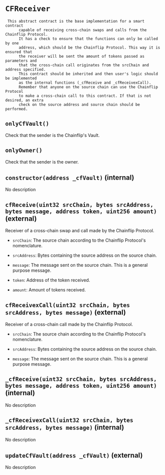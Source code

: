# `CFReceiver`

     This abstract contract is the base implementation for a smart contract
          capable of receiving cross-chain swaps and calls from the Chainflip Protocol.
          It has a check to ensure that the functions can only be called by one
          address, which should be the Chainflip Protocol. This way it is ensured that
          the receiver will be sent the amount of tokens passed as parameters and
          that the cross-chain call originates from the srcChain and address specified.
          This contract should be inherited and then user's logic should be implemented
          as the internal functions (_cfReceive and _cfReceivexCall).
          Remember that anyone on the source chain can use the Chainflip Protocol
          to make a cross-chain call to this contract. If that is not desired, an extra
          check on the source address and source chain should be performed.

## `onlyCfVault()`

Check that the sender is the Chainflip's Vault.

## `onlyOwner()`

Check that the sender is the owner.

## `constructor(address _cfVault)` (internal)

No description

## `cfReceive(uint32 srcChain, bytes srcAddress, bytes message, address token, uint256 amount)` (external)

 Receiver of a cross-chain swap and call made by the Chainflip Protocol.

- `srcChain`:      The source chain according to the Chainflip Protocol's nomenclature.

- `srcAddress`:    Bytes containing the source address on the source chain.

- `message`:       The message sent on the source chain. This is a general purpose message.

- `token`:         Address of the token received.

- `amount`:        Amount of tokens received.

## `cfReceivexCall(uint32 srcChain, bytes srcAddress, bytes message)` (external)

 Receiver of a cross-chain call made by the Chainflip Protocol.

- `srcChain`:      The source chain according to the Chainflip Protocol's nomenclature.

- `srcAddress`:    Bytes containing the source address on the source chain.

- `message`:       The message sent on the source chain. This is a general purpose message.

## `_cfReceive(uint32 srcChain, bytes srcAddress, bytes message, address token, uint256 amount)` (internal)

No description

## `_cfReceivexCall(uint32 srcChain, bytes srcAddress, bytes message)` (internal)

No description

## `updateCfVault(address _cfVault)` (external)

No description
